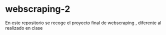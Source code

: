 # webscraping-2
En este repositorio se recoge el proyecto final de webscraping , diferente al realizado en clase
